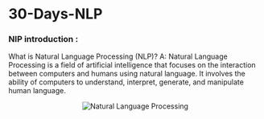 # 30-Days-NLP
### NlP introduction : 
What is Natural Language Processing (NLP)? A: Natural Language Processing is a field of artificial intelligence that focuses on the interaction between computers and humans using natural language. It involves the ability of computers to understand, interpret, generate, and manipulate human language. <br>
<p align="center">
  <img src="https://cdn.botpenguin.com/assets/website/natural_language_processing_6f02953a53.webp" alt="Natural Language Processing">
</p>



